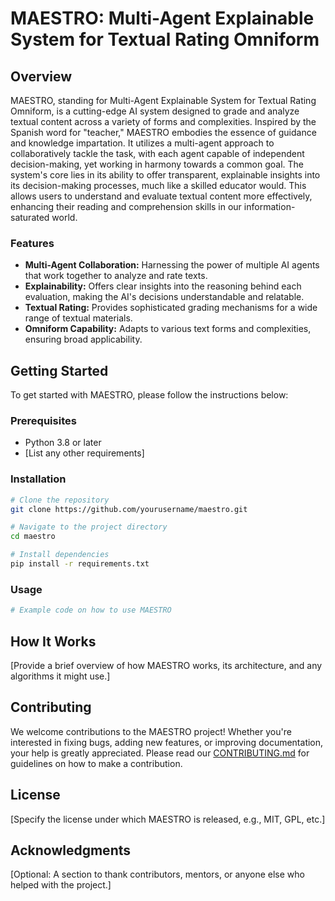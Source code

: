 # MAESTRO: Multi-Agent Explainable System for Textual Rating Omniform

## Overview

MAESTRO, standing for Multi-Agent Explainable System for Textual Rating Omniform, is a cutting-edge AI system designed to grade and analyze textual content across a variety of forms and complexities. Inspired by the Spanish word for "teacher," MAESTRO embodies the essence of guidance and knowledge impartation. It utilizes a multi-agent approach to collaboratively tackle the task, with each agent capable of independent decision-making, yet working in harmony towards a common goal. The system's core lies in its ability to offer transparent, explainable insights into its decision-making processes, much like a skilled educator would. This allows users to understand and evaluate textual content more effectively, enhancing their reading and comprehension skills in our information-saturated world.

### Features

- **Multi-Agent Collaboration:** Harnessing the power of multiple AI agents that work together to analyze and rate texts.
- **Explainability:** Offers clear insights into the reasoning behind each evaluation, making the AI's decisions understandable and relatable.
- **Textual Rating:** Provides sophisticated grading mechanisms for a wide range of textual materials.
- **Omniform Capability:** Adapts to various text forms and complexities, ensuring broad applicability.

## Getting Started

To get started with MAESTRO, please follow the instructions below:

### Prerequisites

- Python 3.8 or later
- [List any other requirements]

### Installation

```bash
# Clone the repository
git clone https://github.com/yourusername/maestro.git

# Navigate to the project directory
cd maestro

# Install dependencies
pip install -r requirements.txt
```

### Usage

```python
# Example code on how to use MAESTRO
```

## How It Works

[Provide a brief overview of how MAESTRO works, its architecture, and any algorithms it might use.]

## Contributing

We welcome contributions to the MAESTRO project! Whether you're interested in fixing bugs, adding new features, or improving documentation, your help is greatly appreciated. Please read our [CONTRIBUTING.md](CONTRIBUTING.md) for guidelines on how to make a contribution.

## License

[Specify the license under which MAESTRO is released, e.g., MIT, GPL, etc.]

## Acknowledgments

[Optional: A section to thank contributors, mentors, or anyone else who helped with the project.]
